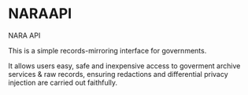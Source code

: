 # NARAAPI
NARA API

This is a simple records-mirroring interface for governments.

It allows users easy, safe and inexpensive access to goverment archive services & raw records, ensuring redactions and differential privacy injection are carried out faithfully.
